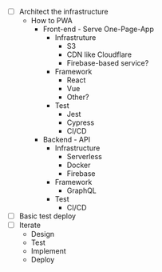 - [ ] Architect the infrastructure
  - How to PWA
    - Front-end - Serve One-Page-App
      - Infrastruture
        - S3
        - CDN like Cloudflare
        - Firebase-based service?
      - Framework
        - React
        - Vue
        - Other?
      - Test
        - Jest
        - Cypress
        - CI/CD
    - Backend - API
      - Infrastructure
        - Serverless
        - Docker
        - Firebase
      - Framework
        - GraphQL
      - Test
        - CI/CD
- [ ] Basic test deploy
- [ ] Iterate
  - Design
  - Test
  - Implement
  - Deploy